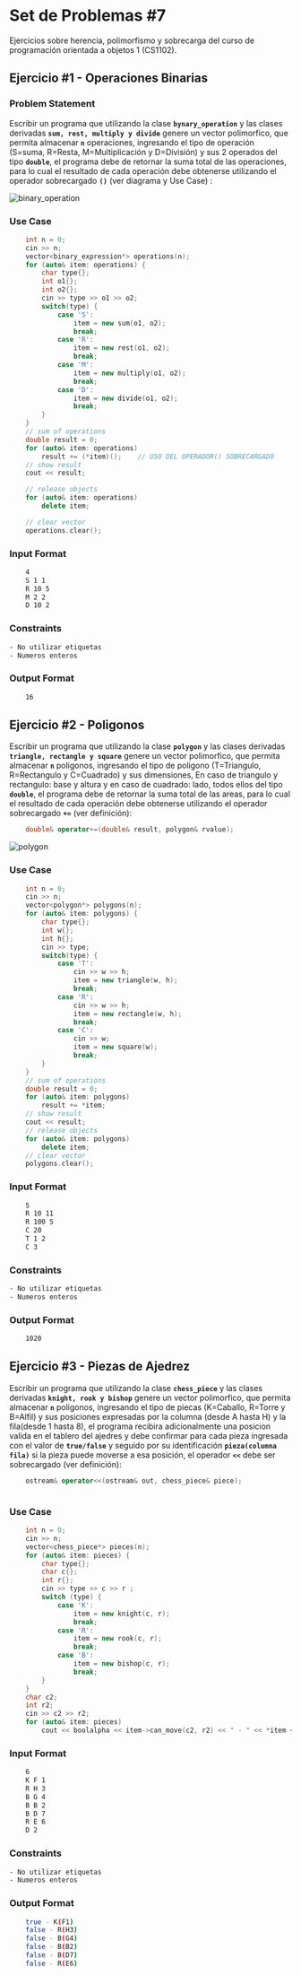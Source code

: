 # Set de Problemas #7

Ejercicios sobre herencia, polimorfismo y sobrecarga del curso de programación orientada a objetos 1 (CS1102).

## Ejercicio #1 - Operaciones Binarias

### Problem Statement


Escribir un programa que utilizando la clase **`bynary_operation`** y las clases derivadas **`sum, rest, multiply y divide`** genere un vector polimorfico, que permita almacenar **`n`** operaciones, ingresando el tipo de operación (S=suma, R=Resta, M=Multiplicación y D=División) y sus 2 operados del tipo **`double`**, el programa debe de retornar la suma total de las operaciones, para lo cual el resultado de cada operación debe obtenerse utilizando el operador sobrecargado **`()`** (ver diagrama y Use Case) :

![binary_operation](binary_operation.png)

### Use Case
```cpp
    int n = 0;
    cin >> n;
    vector<binary_expression*> operations(n);
    for (auto& item: operations) {
        char type{};
        int o1{};
        int o2{};
        cin >> type >> o1 >> o2;
        switch(type) {
            case 'S':
                item = new sum(o1, o2);
                break;
            case 'R':
                item = new rest(o1, o2);
                break;
            case 'M':
                item = new multiply(o1, o2);
                break;
            case 'D':
                item = new divide(o1, o2);
                break;
        }
    }
    // sum of operations
    double result = 0;
    for (auto& item: operations)
        result += (*item)();    // USO DEL OPERADOR() SOBRECARGADO
    // show result
    cout << result;

    // release objects
    for (auto& item: operations)
        delete item;

    // clear vector
    operations.clear();
```

### Input Format
```bash
    4
    S 1 1
    R 10 5
    M 2 2
    D 10 2
```

### Constraints
```bash
- No utilizar etiquetas
- Numeros enteros
```

### Output Format
```bash
    16
```

## Ejercicio #2 - Poligonos
Escribir un programa que utilizando la clase **`polygon`** y las clases derivadas **`triangle, rectangle y square`** genere un vector polimorfico, que permita almacenar **`n`** poligonos, ingresando el tipo de poligono (T=Triangulo, R=Rectangulo y C=Cuadrado) y sus dimensiones, En caso de triangulo y rectangulo: base y altura y en caso de cuadrado: lado, todos ellos del tipo **`double`**, el programa debe de retornar la suma total de las areas, para lo cual el resultado de cada operación debe obtenerse utilizando el operador sobrecargado **`+=`** (ver definición):

```cpp
    double& operator+=(double& result, polygon& rvalue);
```
![polygon](polygon.png)

### Use Case
```cpp
    int n = 0;
    cin >> n;
    vector<polygon*> polygons(n);
    for (auto& item: polygons) {
        char type{};
        int w{};
        int h{};
        cin >> type;
        switch(type) {
            case 'T':
                cin >> w >> h;
                item = new triangle(w, h);
                break;
            case 'R':
                cin >> w >> h;
                item = new rectangle(w, h);
                break;
            case 'C':
                cin >> w;
                item = new square(w);
                break;
        }
    }
    // sum of operations
    double result = 0;
    for (auto& item: polygons)
        result += *item;
    // show result
    cout << result;
    // release objects
    for (auto& item: polygons)
        delete item;
    // clear vector
    polygons.clear();
```

### Input Format
```bash
    5
    R 10 11
    R 100 5
    C 20
    T 1 2
    C 3
```

### Constraints
```bash
- No utilizar etiquetas
- Numeros enteros
```

### Output Format
```bash
    1020
```
## Ejercicio #3 - Piezas de Ajedrez
Escribir un programa que utilizando la clase **`chess_piece`** y las clases derivadas **`knight, rook y bishop`** genere un vector polimorfico, que permita almacenar **`n`** poligonos, ingresando el tipo de piecas (K=Caballo, R=Torre y B=Alfil) y sus posiciones expresadas por la columna (desde A hasta H) y la fila(desde 1 hasta 8), el programa recibira adicionalmente una posicion valida en el tablero del ajedres y debe confirmar para cada pieza ingresada con el valor de **`true/false`** y seguido por su identificación **`pieza(columna fila)`** si la pieza puede moverse a esa posición, el operador **`<<`** debe ser sobrecargado (ver definición):

```cpp
    ostream& operator<<(ostream& out, chess_piece& piece);
```

![<img src="chess_piece.png" width="100"/>](chess_piece.png)

### Use Case
```cpp
    int n = 0;
    cin >> n;
    vector<chess_piece*> pieces(n);
    for (auto& item: pieces) {
        char type{};
        char c{};
        int r{};
        cin >> type >> c >> r ;
        switch (type) {
            case 'K':
                item = new knight(c, r);
                break;
            case 'R':
                item = new rook(c, r);
                break;
            case 'B':
                item = new bishop(c, r);
                break;
        }
    }
    char c2;
    int r2;
    cin >> c2 >> r2;
    for (auto& item: pieces)
        cout << boolalpha << item->can_move(c2, r2) << " - " << *item << endl;
```
### Input Format
```bash
    6
    K F 1
    R H 3
    B G 4
    B B 2
    B D 7
    R E 6
    D 2
```

### Constraints
```bash
- No utilizar etiquetas
- Numeros enteros
```

### Output Format
```bash
    true - K(F1)
    false - R(H3)
    false - B(G4)
    false - B(B2)
    false - B(D7)
    false - R(E6)
```


